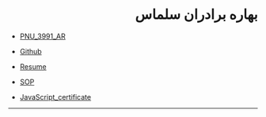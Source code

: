 <h1 dir=rtl>
بهاره برادران سلماس
 </h1>

- [PNU_3991_AR](https://github.com/BaharbSalmas/PNU_3991_AR)

- [Github](https://github.com/BaharbSalmas/)

- [Resume](https://baharbsalmas.github.io/)

- [SOP](https://baharbsalmas.github.io/SOP/)

- [JavaScript_certificate](https://github.com/BaharbSalmas/PNU_3991_AR/blob/main/JavaScript_certificate/cert-1024-20267960%20(1).jpg)
------------------
